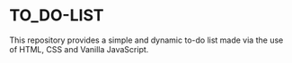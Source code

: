 # TO_DO-LIST
This repository provides a simple and dynamic to-do list made via the use of HTML, CSS and Vanilla JavaScript.
